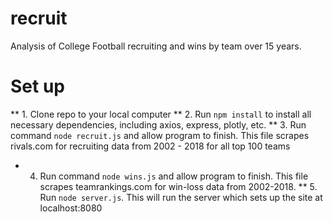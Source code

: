 # recruit
Analysis of College Football recruiting and wins by team over 15 years.

# Set up
  ** 1. Clone repo to your local computer
  ** 2. Run `npm install` to install all necessary dependencies, including axios, express, plotly, etc.
  ** 3. Run command `node recruit.js` and allow program to finish. This file scrapes rivals.com for recruiting data from 2002 - 2018 for all top 100 teams
  * 4. Run command `node wins.js` and allow program to finish. This file scrapes teamrankings.com for win-loss data from 2002-2018. 
  ** 5. Run `node server.js`. This will run the server which sets up the site at localhost:8080
